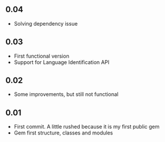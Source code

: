0.04
---
* Solving dependency issue

0.03
---

* First functional version
* Support for Language Identification API

0.02
---

* Some improvements, but still not functional

0.01
---

* First commit. A little rushed because it is my first public gem
* Gem first structure, classes and modules


